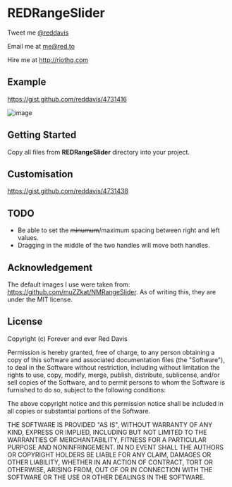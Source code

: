 # REDRangeSlider

Tweet me [@reddavis](http://twitter.com/reddavis)

Email me at me@red.to

Hire me at http://riothq.com

## Example

https://gist.github.com/reddavis/4731416

![image](http://f.cl.ly/items/1D2h1t1X2P3j2t0M1S1W/Image%202013.02.07%2015:18:41.png)

## Getting Started

Copy all files from **REDRangeSlider** directory into your project.

## Customisation

https://gist.github.com/reddavis/4731438

## TODO

* Be able to set the ~~minumum~~/maximum spacing between right and left values.
* Dragging in the middle of the two handles will move both handles.

## Acknowledgement

The default images I use were taken from: https://github.com/muZZkat/NMRangeSlider. As of writing this, they are under the MIT license.


## License

Copyright (c) Forever and ever Red Davis

Permission is hereby granted, free of charge, to any person obtaining
a copy of this software and associated documentation files (the
"Software"), to deal in the Software without restriction, including
without limitation the rights to use, copy, modify, merge, publish,
distribute, sublicense, and/or sell copies of the Software, and to
permit persons to whom the Software is furnished to do so, subject to
the following conditions:

The above copyright notice and this permission notice shall be
included in all copies or substantial portions of the Software.

THE SOFTWARE IS PROVIDED "AS IS", WITHOUT WARRANTY OF ANY KIND,
EXPRESS OR IMPLIED, INCLUDING BUT NOT LIMITED TO THE WARRANTIES OF
MERCHANTABILITY, FITNESS FOR A PARTICULAR PURPOSE AND
NONINFRINGEMENT. IN NO EVENT SHALL THE AUTHORS OR COPYRIGHT HOLDERS BE
LIABLE FOR ANY CLAIM, DAMAGES OR OTHER LIABILITY, WHETHER IN AN ACTION
OF CONTRACT, TORT OR OTHERWISE, ARISING FROM, OUT OF OR IN CONNECTION
WITH THE SOFTWARE OR THE USE OR OTHER DEALINGS IN THE SOFTWARE.
